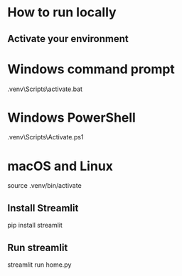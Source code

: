 # How to run locally
## Activate your environment
# Windows command prompt
.venv\Scripts\activate.bat

# Windows PowerShell
.venv\Scripts\Activate.ps1

# macOS and Linux
source .venv/bin/activate

## Install Streamlit 
pip install streamlit
## Run streamlit
streamlit run home.py